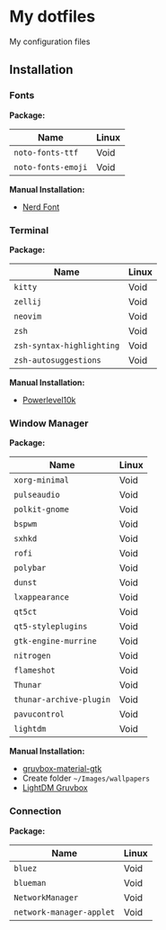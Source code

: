 # My dotfiles

My configuration files

## Installation

### Fonts

**Package:**

| Name               | Linux |
|--------------------|-------|
| `noto-fonts-ttf`   | Void  |
| `noto-fonts-emoji` | Void  |

**Manual Installation:**

- [Nerd Font](https://github.com/ryanoasis/nerd-fonts)

### Terminal

**Package:**

| Name                      | Linux |
|---------------------------|-------|
| `kitty`                   | Void  |
| `zellij`                  | Void  |
| `neovim`                  | Void  |
| `zsh`                     | Void  |
| `zsh-syntax-highlighting` | Void  |
| `zsh-autosuggestions`     | Void  |

**Manual Installation:**

- [Powerlevel10k](https://github.com/romkatv/powerlevel10k?tab=readme-ov-file#installation)

### Window Manager

**Package:**

| Name                    | Linux |
|-------------------------|-------|
| `xorg-minimal`          | Void  |
| `pulseaudio`            | Void  |
| `polkit-gnome`          | Void  |
| `bspwm`                 | Void  |
| `sxhkd`                 | Void  |
| `rofi`                  | Void  |
| `polybar`               | Void  |
| `dunst`                 | Void  |
| `lxappearance`          | Void  |
| `qt5ct`                 | Void  |
| `qt5-styleplugins`      | Void  |
| `gtk-engine-murrine`    | Void  |
| `nitrogen`              | Void  |
| `flameshot`             | Void  |
| `Thunar`                | Void  |
| `thunar-archive-plugin` | Void  |
| `pavucontrol`           | Void  |
| `lightdm`               | Void  |

**Manual Installation:**

- [gruvbox-material-gtk](https://github.com/TheGreatMcPain/gruvbox-material-gtk)
- Create folder `~/Images/wallpapers`
- [LightDM Gruvbox](https://github.com/hyper-dot/lightdm-gruvbox-theme/tree/main)

### Connection

**Package:**

| Name                     | Linux |
|--------------------------|-------|
| `bluez`                  | Void  |
| `blueman`                | Void  |
| `NetworkManager`         | Void  |
| `network-manager-applet` | Void  |
